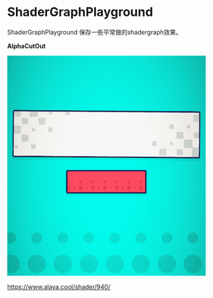 # ShaderGraphPlayground
ShaderGraphPlayground
保存一些平常做的shadergraph效果。

**AlphaCutOut**

![image](https://github.com/AlayaElla/ShaderGraphPlayground/blob/main/AlphaCutOut/Honeycam%202022-09-01%2023-39-28.gif?raw=true)

https://www.alaya.cool/shader/940/
